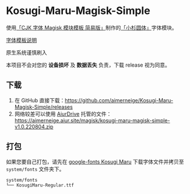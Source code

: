 # Kosugi-Maru-Magisk-Simple

使用[「CJK 字体 Magisk 模块模板 简易版」](https://github.com/lxgw/simple-cjk-font-magisk-module-template)制作的[「小杉圆体」](https://fonts.google.com/specimen/Kosugi+Maru)字体模块。

[字体模板说明](README-lxgw.md)

原生系统谨慎刷入

本项目不会对您的 **设备损坏** 及 **数据丢失** 负责，下载 release 视为同意。

## 下载

1. 在 GitHub 直接下载：<https://github.com/aimerneige/Kosugi-Maru-Magisk-Simple/releases>
2. 网络较差可以使用 [AiurDrive](https://github.com/AiursoftWeb/AiurDrive) 托管的文件：<https://aimerneige.aiur.site/magisk/kosugi-maru-magisk-simple-v1.0.220804.zip>

## 打包

如果您要自己打包，请先在 [google-fonts Kosugi Maru](https://fonts.google.com/specimen/Kosugi+Maru) 下载字体文件并拷贝至 `system/fonts` 文件夹下。

```bash
system/fonts
└── KosugiMaru-Regular.ttf
```